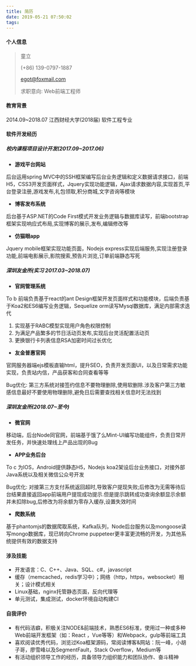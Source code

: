 ```yaml
---
title: 简历
date: 2019-05-21 07:50:02
tags:
---
```

#### 个人信息

> 童立
>
> (+86) 139-0797-1887
>
> egot@foxmail.com
>
> 求职意向: Web前端工程师



#### 教育背景

2014.09~2018.07   江西财经大学(2018届)      软件工程专业


#### 软件开发经历

##### 校内课程项目设计开发(2017.09~2017.06)

- **游戏平台网站** 

后台运用spring MVC中的SSH框架编写后台业务逻辑和定义数据请求接口，前端H5，CSS3开发页面样式，Jquery实现功能逻辑，Ajax请求数据内容,实现首页,平台登录注册,游戏发布,礼包领取,积分商城,文字咨询等模块

<!-- more -->

- **博客发布系统**

后台基于ASP.NET的Code First模式开发业务逻辑与数据库读写，前端bootstrap框架实现响应式布局,实现博客的展示,发布,编辑修改等

- **仿猫眼app**

Jquery mobile框架实现功能页面，Nodejs express实现后端服务,实现注册登录功能,前端电影展示,影院搜索,预告片浏览,订单前端静态写死



##### **深圳友金所(实习 2017.03~2018.07)**

- **官网管理系统**

To b 前端负责基于react的ant Design框架开发页面样式和功能模块，后端负责基于Koa2和ES6编写业务逻辑，Sequelize orm读写Mysql数据库，满足内部需求迭代

1. 实现基于RABC模型实现用户角色权限控制
2. 为满足产品繁多的节日活动页发布,实现后台灵活配置活动页
3. 更换银行卡列表信息RSA加密时间过长优化

- **友金普惠官网**

官网服务器端ejs模板直输html，提升SEO，负责开发页面UI，以及日常需求功能实现，负责站内信，产品获客和合同查看等等

Bug优化: 第三方系统对接签约信息不要物理删除,使用软删除.涉及客户第三方敏感信息最好不要使用物理删除,避免日后需要查找相关信息时无法找到



##### **深圳友金所(2018.07~至今)**

- **微官网**

移动端，后台Node同官网，前端基于饿了么Mint-UI编写功能组件，负责日常开发任务，并快速处理线上产品出现的Bug

- **APP业务后台**

To c 为IOS，Android提供静态H5，Nodejs koa2架设后台业务接口，对接外部Java系统以及相关微信公众号开发

Bug优化: 对接第三方支付系统返回超时,导致客户提现失败;后修改为无需等待后台结果直接返回app前端用户提现成功提示.但是提示跳转成功查询余额显示余额并未扣除bug,后修改为将余额为零存入缓存,设置失效时间

- **爬数系统**

基于phantomjs的数据爬取系统，Kafka队列，Node后台服务以及mongoose读写mongo数据库，现已转向Chrome puppeteer更丰富更流畅的开发，为其他系统提供有效的数据支持



#### **涉及技能**

- 开发语言：C、C++、Java、SQL、c#，javascript
- 缓存（memcached，redis学习中）；网络（http，https，websocket）相关；设计模式相关
- Linux基础，nginx托管静态页面，反向代理等
- 单元测试，集成测试，docker环境自动构建CI



#### **自我评价**

- 有代码洁癖，积极关注NODE&前端技术，熟悉ES6标准，使用过一种或多种Web前端开发框架（如：React
  ，Vue等等）和Webpack，gulp等前端工具
- 喜欢阅读优秀代码，浏览过Koa框架源码，常阅读博客&网站：阮一峰，小胡子哥，廖雪峰以及SegmentFault，Stack Overflow，Medium等
- 有活动组织领导工作的经历，具备领导力组织能力和团队协作、奋斗精神


